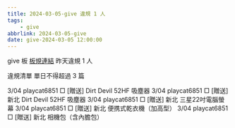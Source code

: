 ```yaml
---
title: 2024-03-05-give 違規 1 人
tags:
    - give
abbrlink: 2024-03-05-give
date: give-2024-03-05 12:00:00
---
```

give 板 [板規連結](https://www.ptt.cc/bbs/give/M.1612495900.A.C32.html)
昨天違規 1 人
<!-- more -->

違規清單
單日不得超過 3 篇

3/04 playcat6851 □ [贈送] Dirt Devil 52HF 吸塵器
3/04 playcat6851 □ [贈送] 新北 Dirt Devil 52HF 吸塵器
3/04 playcat6851 □ [贈送] 新北 三星22吋電腦螢幕
3/04 playcat6851 □ [贈送] 新北 便携式乾衣機（加高型）
3/04 playcat6851 □ [贈送] 新北 相機包（含內膽包）